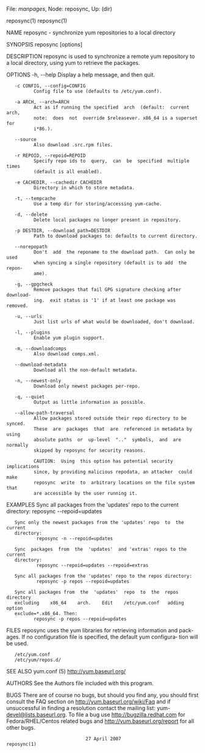 File: *manpages*,  Node: reposync,  Up: (dir)

reposync(1)                                                        reposync(1)



NAME
       reposync - synchronize yum repositories to a local directory

SYNOPSIS
       reposync [options]

DESCRIPTION
       reposync  is  used  to  synchronize  a remote yum repository to a local
       directory, using yum to retrieve the packages.

OPTIONS
       -h, --help
              Display a help message, and then quit.

       -c CONFIG, --config=CONFIG
              Config file to use (defaults to /etc/yum.conf).

       -a ARCH, --arch=ARCH
              Act as if running the specified  arch  (default:  current  arch,
              note:  does  not  override $releasever. x86_64 is a superset for
              i*86.).

       --source
              Also download .src.rpm files.

       -r REPOID, --repoid=REPOID
              Specify repo ids to  query,  can  be  specified  multiple  times
              (default is all enabled).

       -e CACHEDIR, --cachedir CACHEDIR
              Directory in which to store metadata.

       -t, --tempcache
              Use a temp dir for storing/accessing yum-cache.

       -d, --delete
              Delete local packages no longer present in repository.

       -p DESTDIR, --download_path=DESTDIR
              Path to download packages to: defaults to current directory.

       --norepopath
              Don't  add  the reponame to the download path.  Can only be used
              when syncing a single repository (default is to add  the  repon‐
              ame).

       -g, --gpgcheck
              Remove packages that fail GPG signature checking after download‐
              ing.  exit status is '1' if at least one package was removed.

       -u, --urls
              Just list urls of what would be downloaded, don't download.

       -l, --plugins
              Enable yum plugin support.

       -m, --downloadcomps
              Also download comps.xml.

       --download-metadata
              Download all the non-default metadata.

       -n, --newest-only
              Download only newest packages per-repo.

       -q, --quiet
              Output as little information as possible.

       --allow-path-traversal
              Allow packages stored outside their repo directory to be synced.
              These  are  packages  that  are  referenced in metadata by using
              absolute paths  or  up-level  ".."  symbols,  and  are  normally
              skipped by reposync for security reasons.

              CAUTION:  Using  this option has potential security implications
              since, by providing malicious repodata, an attacker  could  make
              reposync  write  to  arbitrary locations on the file system that
              are accessible by the user running it.

EXAMPLES
       Sync all packages from the 'updates' repo to the current directory:
               reposync --repoid=updates

       Sync only the newest packages from the 'updates' repo  to  the  current
       directory:
               reposync -n --repoid=updates

       Sync  packages  from  the  'updates'  and 'extras' repos to the current
       directory:
               reposync --repoid=updates --repoid=extras

       Sync all packages from the 'updates' repo to the repos directory:
               reposync -p repos --repoid=updates

       Sync all packages from  the  'updates'  repo  to  the  repos  directory
       excluding    x86_64    arch.    Edit    /etc/yum.conf   adding   option
       exclude=*.x86_64. Then:
              reposync -p repos --repoid=updates

FILES
       reposync uses the yum libraries for retrieving  information  and  pack‐
       ages. If no configuration file is specified, the default yum configura‐
       tion will be used.

       /etc/yum.conf
       /etc/yum/repos.d/

SEE ALSO
       yum.conf (5)
       http://yum.baseurl.org/

AUTHORS
       See the Authors file included with this program.


BUGS
       There are of course no bugs, but should you find any, you should  first
       consult  the  FAQ  section  on  http://yum.baseurl.org/wiki/Faq  and if
       unsuccessful in finding a resolution contact  the  mailing  list:  yum-
       devel@lists.baseurl.org.   To file a bug use http://bugzilla.redhat.com
       for Fedora/RHEL/Centos related bugs  and  http://yum.baseurl.org/report
       for all other bugs.




                                 27 April 2007                     reposync(1)
